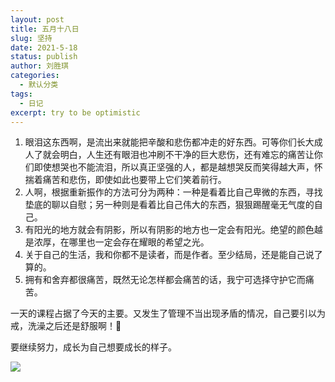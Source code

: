 ```yaml
---
layout: post
title: 五月十八日
slug: 坚持
date: 2021-5-18
status: publish
author: 刘胜琪
categories: 
  - 默认分类
tags: 
  - 日记
excerpt: try to be optimistic
---
```




1. 眼泪这东西啊，是流出来就能把辛酸和悲伤都冲走的好东西。可等你们长大成人了就会明白，人生还有眼泪也冲刷不干净的巨大悲伤，还有难忘的痛苦让你们即使想哭也不能流泪，所以真正坚强的人，都是越想哭反而笑得越大声，怀揣着痛苦和悲伤，即使如此也要带上它们笑着前行。
2. 人啊，根据重新振作的方法可分为两种：一种是看着比自己卑微的东西，寻找垫底的聊以自慰；另一种则是看着比自己伟大的东西，狠狠踢醒毫无气度的自己。
3. 有阳光的地方就会有阴影，所以有阴影的地方也一定会有阳光。绝望的颜色越是浓厚，在哪里也一定会存在耀眼的希望之光。
4. 关于自己的生活，我和你都不是读者，而是作者。至少结局，还是能自己说了算的。
5. 拥有和舍弃都很痛苦，既然无论怎样都会痛苦的话，我宁可选择守护它而痛苦。

​    一天的课程占据了今天的主要。又发生了管理不当出现矛盾的情况，自己要引以为戒，洗澡之后还是舒服啊！🎄

   

  要继续努力，成长为自己想要成长的样子。

![](myimages/61ad094ceeee836ff08185bdb2abac0f.jpg)